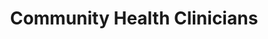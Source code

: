 ---
layout: more
permalink: "/modules/introduction/comunity-health/"
title: Community Health Clinicians
id: comunity-health

sections:
  - section:

    - part: full
      title: Community Health Nurses of Canada (CHNC)
      text: Community Health Nurses of Canada are expected to meet the requirements in knowledge, skills, and abilities as outlined in the 7 Standards of CHNC.

    - part: full
      sub-title: Take Action
      text: Match the 7 standards of CHNC with the appropriate definition

    - part: full
      spacer: ""
      quiz-matching-equal:
        - category: [Health Promotion, modules/intro/topic/clinicians/1a.jpg] 
        - category: [Prevention and Health Protection, modules/intro/topic/clinicians/2a.jpg] 
        - category: ["Health Maintenance, Restoration and Palliation", modules/intro/topic/clinicians/3a.jpg] 
        - category: [Professional Relationships, modules/intro/topic/clinicians/4a.jpg] 
        - category: [Capacity Building, modules/intro/topic/clinicians/5a.jpg] 
        - category: [Access and Equity, modules/intro/topic/clinicians/6a.jpg] 
        - category: [Professional Responsibility and Accountability, modules/intro/topic/clinicians/7a.jpg] 

        - Health Promotion: Encourage clients and families dealing with chronic illnesses to participate in regular physical and social activities
        - Access and Equity: Advocate for families caring for ill loved ones. Seek and provide resources to clients, and caregivers for higher levels of care
        - Health Maintenance, Restoration and Palliation: Collaborate with the client to adapt the care provided based on clients’ choices, their own personal skills, and the resources available
        - Professional Relationships: Provide ‘continuity of care’ and build trust with the client and their family leading to better health
        - Prevention and Health Protection: Develop and distribute information for clients and families on identifying and reducing risk factors
        - Professional Responsibility and Accountability: Explore reasons for clients’ requests that affect ethical decision making by reaching out to the local health care team
        - Capacity Building: Teach and support clients and their families to self manage goals of care in the home

  - section:
    - part: full
      title: Values and Beliefs
      text: "According to the Community Health Nurses (CHNs) of Canada, the community nurse values:"
    - part: full
      circles:
        - Caring: modules/intro/topic/clinicians/1b.jpg
        - Principles of Primary Health Care: modules/intro/topic/clinicians/2b.jpg
        - Multiple Ways of Knowing: modules/intro/topic/clinicians/3b.jpg
        - Individual and Community Settings: modules/intro/topic/clinicians/4b.jpg
        - Empowerment: modules/intro/topic/clinicians/5b.jpg
        - Social Justice: modules/intro/topic/clinicians/6b.jpg
    - part: half
      spacer: ""
      title: Self-reflection
      text: Reflect on the list above. How might you incorporate these values into your everyday practice as a CHN? Are there values and beliefs missing? What are they?

  - section:
    - part: full
      title: Primary Nurse
    - part: spacer
    - part: full
      text: Sometimes community uses the primary nurse model of nursing care delivery to co-create with the client a plan of care. The primary nurse is responsible for maintaining continuity of care, developing a therapeutic relationship and is accountable to the client, client’s caregivers and the health care team.

      

  - section:
    - part: half
      title: Professional Autonomy
      text: "Although community nurses are part of a team, they are expected to maintain professional autonomy in their practice. Themes of practicing autonomously include:"
      bullets:
        - Having a holistic view
        - Understanding your client
        - Knowing that you know
        - Taking initiative 

    - part: half
      title: Self-reflection
      text: Reflect on how you might demonstrate autonomy in your practice.

  - section:
    - part: full
      title: Interdisciplinary Teams - Roles & Responsibilities
      text: Interprofessional collaboration and partnership development are essential in community health nursing practice. The following videos describe different roles. 

    - part: spacer
    - part: half
      title: Take Action
      text: Select the Interdisciplinary role below to watch the matching video interview.

    - part: full
      video-gallery:
        - Community Health Nurse (CHN): https://www.youtube.com/embed/SARX7DhzOjQ
        - Occupational Therapist (OT): https://www.youtube.com/embed/M40HwqLHsBY
        - Physiotherapist (PT): https://www.youtube.com/embed/TxerT7oycd0
        - Registered Dietitan(RD): https://www.youtube.com/embed/zlLlMGomVj8
        - Community Health Worker (CHW): https://www.youtube.com/embed/vrPqlRpTIxo
        - Case Manager (CM): https://www.youtube.com/embed/uPvaHH30eYk

  - section:
    - part: half
      title: Interprofessional Collaboration
      text: "According to the Community Health Nurses (CHNs) of Canada, the community nurse values:"
      link: 
      image: modules/intro/topic/clinicians/InterprofessionalCollaboration.svg
    - part: half
      title: Take Action
      text: Watch the video and reflect on the model of interprofessional collaboration. What are your strengths and areas for growth when it comes to collaborating with a team?
      youtube: https://www.youtube.com/embed/8_2KXroUKRQ

  - section:
    - part: full
      title: Interdisciplinary Partners in Care
      text: Vancouver Coastal Health (VCH) is committed in supporting integrated and coordinated primary/community care to assist the most responsible practitioners (MRP) and their clients.  Care conferences bring physicians, nurse practitioners, VCH staff, clients and caregivers together to exchange information and collaborate on the care planning for clients.  
      text-2: The goal is to collaborate on providing a holistic approach to care, and assist in the development of a shared care plan that is co-created with clients. Verbal discussions are the most effective way to provide timely and appropriate care for the clients. Effective communication can potentially reduce unnecessary hospital admissions and builds lasting relationships with the clients and their MRP. 
      text-3: Though it is best to have face to face communication with the MRP, there are times when it may be necessary to communicate by fax to clarify or request specific orders or consults.

    - part: spacer

    - part: half
      title: Take Action
      text: Review the three resources and consider what other tools might support communication between Interdisciplinary Partners in Care.

    - part: full
      resources:
        - GPCC Info Bulletin: files/intro/GPCC Info Bulletin.pdf
        - GPCC Casenote: files/intro/GPCC Casenote.pdf
        - GPCC fax cover sheet: files/intro/GPCC fax cover sheet.pdf

  - section:
    - part: half
      title: Care Planning
      text: Care planning is an integral part of client care. There are 10 recommendations on how to involve clients in planning their care. These are called the 10 C’s. 
    - part: half
      title: Take Action
      text-2: Watch the video and decide which of the 10 C’s of care planning is often missed and why.
      youtube: https://www.youtube.com/embed/Xe_69r1Dl0w

  - section:

---